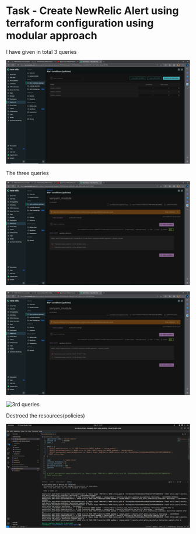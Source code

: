 # Task - Create NewRelic Alert using terraform configuration using modular approach

I have given in total 3 queries

![3 queries](./3_queries.png)

The three queries

![1st queries](./1st_query.png)

![2nd queries](./2nd_query.png)

![3rd queries](./3_query.png)

Destroed the resources(policies)

![destoried](./destroy.png)
